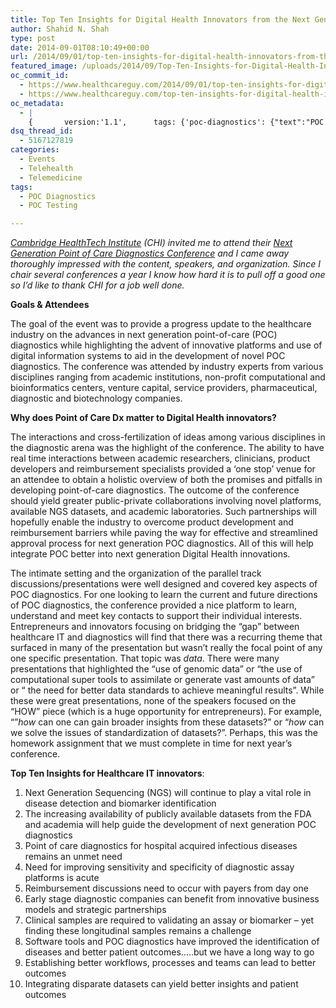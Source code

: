 ```yaml
---
title: Top Ten Insights for Digital Health Innovators from the Next Generation Point of Care Diagnostics Conference
author: Shahid N. Shah
type: post
date: 2014-09-01T08:10:49+00:00
url: /2014/09/01/top-ten-insights-for-digital-health-innovators-from-the-next-generation-point-of-care-diagnostics-conference/
featured_image: /uploads/2014/09/Top-Ten-Insights-for-Digital-Health-Innovators-from-the-Next-Generation-Point-of-Care-Diagnostics-Conference.jpg
oc_commit_id:
  - https://www.healthcareguy.com/2014/09/01/top-ten-insights-for-digital-health-innovators-from-the-next-generation-point-of-care-diagnostics-conference/1478770880
  - https://www.healthcareguy.com/top-ten-insights-for-digital-health-innovators-from-the-next-generation-point-of-care-diagnostics-conference/1420535449
oc_metadata:
  - |
    {		version:'1.1',		tags: {'poc-diagnostics': {"text":"POC Diagnostics","slug":"poc-diagnostics","source":null,"bucketName":"current","bucketPlacement":"auto","_className":"Tag"}, 'poc-testing': {"text":"POC Testing","slug":"poc-testing","source":null,"bucketName":"current","bucketPlacement":"auto","_className":"Tag"}}	}
dsq_thread_id:
  - 5167127819
categories:
  - Events
  - Telehealth
  - Telemedicine
tags:
  - POC Diagnostics
  - POC Testing

---
```

_[Cambridge HealthTech Institute][1] (CHI) invited me to attend their [Next Generation Point of Care Diagnostics Conference][2] and I came away thoroughly impressed with the content, speakers, and organization. Since I chair several conferences a year I know how hard it is to pull off a good one so I&#8217;d like to thank CHI for a job well done._ 

**Goals & Attendees**

The goal of the event was to provide a progress update to the healthcare industry on the advances in next generation point-of-care (POC) diagnostics while highlighting the advent of innovative platforms and use of digital information systems to aid in the development of novel POC diagnostics. The conference was attended by industry experts from various disciplines ranging from academic institutions, non-profit computational and bioinformatics centers, venture capital, service providers, pharmaceutical, diagnostic and biotechnology companies.

**Why does Point of Care Dx matter to Digital Health innovators?**

The interactions and cross-fertilization of ideas among various disciplines in the diagnostic arena was the highlight of the conference. The ability to have real time interactions between academic researchers, clinicians, product developers and reimbursement specialists provided a ‘one stop’ venue for an attendee to obtain a holistic overview of both the promises and pitfalls in developing point-of-care diagnostics. The outcome of the conference should yield greater public-private collaborations involving novel platforms, available NGS datasets, and academic laboratories. Such partnerships will hopefully enable the industry to overcome product development and reimbursement barriers while paving the way for effective and streamlined approval process for next generation POC diagnostics. All of this will help integrate POC better into next generation Digital Health innovations.

The intimate setting and the organization of the parallel track discussions/presentations were well designed and covered key aspects of POC diagnostics. For one looking to learn the current and future directions of POC diagnostics, the conference provided a nice platform to learn, understand and meet key contacts to support their individual interests. Entrepreneurs and innovators focusing on bridging the “gap” between healthcare IT and diagnostics will find that there was a recurring theme that surfaced in many of the presentation but wasn’t really the focal point of any one specific presentation. That topic was _data_. There were many presentations that highlighted the “use of genomic data” or “the use of computational super tools to assimilate or generate vast amounts of data” or “ the need for better data standards to achieve meaningful results”. While these were great presentations, none of the speakers focused on the “HOW” piece (which is a huge opportunity for entrepreneurs). For example, “”_how_ can one can gain broader insights from these datasets?” or “_how_ can we solve the issues of standardization of datasets?”. Perhaps, this was the homework assignment that we must complete in time for next year’s conference.

**Top Ten Insights for Healthcare IT innovators**:

  1. Next Generation Sequencing (NGS) will continue to play a vital role in disease detection and biomarker identification
  2. The increasing availability of publicly available datasets from the FDA and academia will help guide the development of next generation POC diagnostics
  3. Point of care diagnostics for hospital acquired infectious diseases remains an unmet need
  4. Need for improving sensitivity and specificity of diagnostic assay platforms is acute
  5. Reimbursement discussions need to occur with payers from day one
  6. Early stage diagnostic companies can benefit from innovative business models and strategic partnerships
  7. Clinical samples are required to validating an assay or biomarker – yet finding these longitudinal samples remains a challenge
  8. Software tools and POC diagnostics have improved the identification of diseases and better patient outcomes…..but we have a long way to go
  9. Establishing better workflows, processes and teams can lead to better outcomes
 10. Integrating disparate datasets can yield better insights and patient outcomes

 [1]: http://www.healthtech.com/
 [2]: http://www.nextgenerationdx.com/